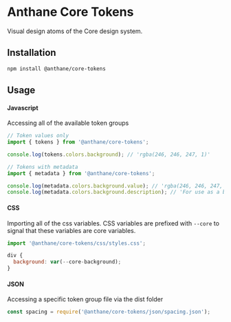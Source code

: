 # Anthane Core Tokens

Visual design atoms of the Core design system.

## Installation

```bash
npm install @anthane/core-tokens
```

## Usage

#### Javascript

Accessing all of the available token groups

```js
// Token values only
import { tokens } from '@anthane/core-tokens';

console.log(tokens.colors.background); // 'rgba(246, 246, 247, 1)'

// Tokens with metadata
import { metadata } from '@anthane/core-tokens';

console.log(metadata.colors.background.value); // 'rgba(246, 246, 247, 1)'
console.log(metadata.colors.background.description); // 'For use as a background color, in components such as Page and Frame backgrounds.'
```

#### CSS

Importing all of the css variables. CSS variables are prefixed with `--core` to signal that these variables are core variables.

```js
import '@anthane/core-tokens/css/styles.css';

div {
  background: var(--core-background);
}
```

#### JSON

Accessing a specific token group file via the dist folder

```js
const spacing = require('@anthane/core-tokens/json/spacing.json');
```
